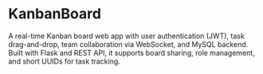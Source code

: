 # KanbanBoard
A real-time Kanban board web app with user authentication (JWT), task drag-and-drop, team collaboration via WebSocket, and MySQL backend. Built with Flask and REST API, it supports board sharing, role management, and short UUIDs for task tracking.
